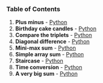 ### Table of Contents
1. __Plus minus__ - [Python](Plus%20Minus.py)
1. __Birthday cake candles__ - [Python](Birthday%20Cake%20Candles.py)
1. __Compare the triplets__ - [Python](Compare%20the%20Triplets.py)
1. __Diagonal difference__ - [Python](Diagonal%20Difference.py)
1. __Mini-max sum__ - [Python](Mini-Max%20Sum.py)
1. __Simple array sum__ - [Python](Simple%20Array%20Sum.py)
1. __Staircase__ - [Python](Staircase.py)
1. __Time conversion__ - [Python](Time%20Conversion.py)
1. __A very big sum__ - [Python](A%20Very%20Big%20Sum.py)
